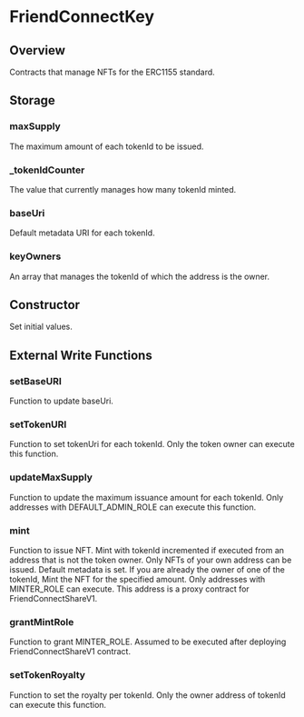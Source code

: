 # FriendConnectKey

## Overview

Contracts that manage NFTs for the ERC1155 standard.

## Storage

### maxSupply

The maximum amount of each tokenId to be issued.

### _tokenIdCounter

The value that currently manages how many tokenId minted.

### baseUri

Default metadata URI for each tokenId.

### keyOwners

An array that manages the tokenId of which the address is the owner.

## Constructor

Set initial values.

## External Write Functions

### setBaseURI

Function to update baseUri.

### setTokenURI

Function to set tokenUri for each tokenId.
Only the token owner can execute this function.

### updateMaxSupply

Function to update the maximum issuance amount for each tokenId.
Only addresses with DEFAULT_ADMIN_ROLE can execute this function.

### mint

Function to issue NFT.
Mint with tokenId incremented if executed from an address that is not the token owner.
Only NFTs of your own address can be issued.
Default metadata is set.
If you are already the owner of one of the tokenId, Mint the NFT for the specified amount.
Only addresses with MINTER_ROLE can execute.
This address is a proxy contract for FriendConnectShareV1.

### grantMintRole

Function to grant MINTER_ROLE.
Assumed to be executed after deploying FriendConnectShareV1 contract.

### setTokenRoyalty

Function to set the royalty per tokenId.
Only the owner address of tokenId can execute this function.
